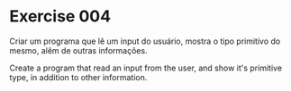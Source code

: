 # Exercise 004

Criar um programa que lê um input do usuário, mostra o tipo primitivo do mesmo, alêm de outras informações.

Create a program that read an input from the user, and show it's primitive type, in addition to other information.
